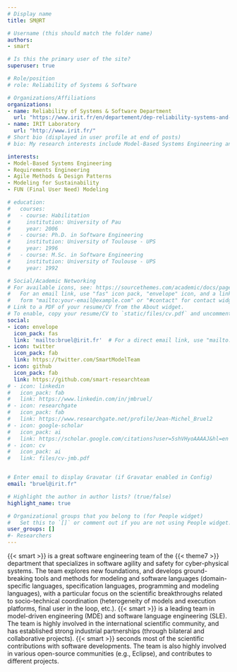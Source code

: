 ```yaml
---
# Display name
title: SM@RT

# Username (this should match the folder name)
authors:
- smart

# Is this the primary user of the site?
superuser: true

# Role/position
# role: Reliability of Systems & Software

# Organizations/Affiliations
organizations:
- name: Reliability of Systems & Software Department
  url: "https://www.irit.fr/en/departement/dep-reliability-systems-and-software/"
- name: IRIT Laboratory
  url: "http://www.irit.fr/"
# Short bio (displayed in user profile at end of posts)
# bio: My research interests include Model-Based Systems Engineering and Requirements Engineering.

interests:
- Model-Based Systems Engineering
- Requirements Engineering
- Agile Methods & Design Patterns
- Modeling for Sustainability
- FUN (Final User Need) Modeling

# education:
#   courses:
#   - course: Habilitation
#     institution: University of Pau
#     year: 2006
#   - course: Ph.D. in Software Engineering
#     institution: University of Toulouse - UPS
#     year: 1996
#   - course: M.Sc. in Software Engineering
#     institution: University of Toulouse - UPS
#     year: 1992

# Social/Academic Networking
# For available icons, see: https://sourcethemes.com/academic/docs/page-builder/#icons
#   For an email link, use "fas" icon pack, "envelope" icon, and a link in the
#   form "mailto:your-email@example.com" or "#contact" for contact widget.
# Link to a PDF of your resume/CV from the About widget.
# To enable, copy your resume/CV to `static/files/cv.pdf` and uncomment the lines below.
social:
- icon: envelope
  icon_pack: fas
  link: 'mailto:bruel@irit.fr'  # For a direct email link, use "mailto:test@example.org".
- icon: twitter
  icon_pack: fab
  link: https://twitter.com/SmartModelTeam
- icon: github
  icon_pack: fab
  link: https://github.com/smart-researchteam
# - icon: linkedin
#   icon_pack: fab
#   link: https://www.linkedin.com/in/jmbruel/
# - icon: researchgate
#   icon_pack: fab
#   link: https://www.researchgate.net/profile/Jean-Michel_Bruel2
# - icon: google-scholar
#   icon_pack: ai
#   link: https://scholar.google.com/citations?user=5shVHyoAAAAJ&hl=en
# - icon: cv
#   icon_pack: ai
#   link: files/cv-jmb.pdf


# Enter email to display Gravatar (if Gravatar enabled in Config)
email: "bruel@irit.fr"

# Highlight the author in author lists? (true/false)
highlight_name: true

# Organizational groups that you belong to (for People widget)
#   Set this to `[]` or comment out if you are not using People widget.
user_groups: []
#- Researchers
---
```


{{< smart >}} is a great software engineering team of the {{< theme7 >}} department that specializes in software agility and safety for cyber-physical systems. The team explores new foundations, and develops ground-breaking tools and methods for modeling and software languages (domain-specific languages, specification languages, programming and modeling languages), with a particular focus on the scientific breakthroughs related to socio-technical coordination (heterogeneity of models and execution platforms, final user in the loop, etc.). 
{{< smart >}} is a leading team in model-driven engineering (MDE) and software language engineering (SLE). The team is highly involved in the international scientific community, and has established strong industrial partnerships (through bilateral and collaborative projects). 
{{< smart >}} seconds most of the scientific contributions with software developments. The team is also highly involved in various open-source communities (e.g., Eclipse), and contributes to different projects.
